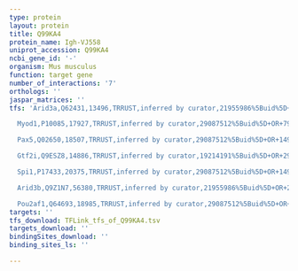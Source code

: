 ```yaml
---
type: protein
layout: protein
title: Q99KA4
protein_name: Igh-VJ558
uniprot_accession: Q99KA4
ncbi_gene_id: '-'
organism: Mus musculus
function: target gene
number_of_interactions: '7'
orthologs: ''
jaspar_matrices: ''
tfs: 'Arid3a,Q62431,13496,TRRUST,inferred by curator,21955986%5Buid%5D+OR+19214191%5Buid%5D+OR+29087512%5Buid%5D,Yes

  Myod1,P10085,17927,TRRUST,inferred by curator,29087512%5Buid%5D+OR+7958889%5Buid%5D,Yes

  Pax5,Q02650,18507,TRRUST,inferred by curator,29087512%5Buid%5D+OR+14993928%5Buid%5D,Yes

  Gtf2i,Q9ESZ8,14886,TRRUST,inferred by curator,19214191%5Buid%5D+OR+29087512%5Buid%5D,Yes

  Spi1,P17433,20375,TRRUST,inferred by curator,29087512%5Buid%5D+OR+14993928%5Buid%5D,Yes

  Arid3b,Q9Z1N7,56380,TRRUST,inferred by curator,21955986%5Buid%5D+OR+29087512%5Buid%5D,Yes

  Pou2af1,Q64693,18985,TRRUST,inferred by curator,29087512%5Buid%5D+OR+21549311%5Buid%5D,Yes'
targets: ''
tfs_download: TFLink_tfs_of_Q99KA4.tsv
targets_download: ''
bindingSites_download: ''
binding_sites_ls: ''

---
```

